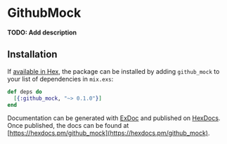 # GithubMock

**TODO: Add description**

## Installation

If [available in Hex](https://hex.pm/docs/publish), the package can be installed
by adding `github_mock` to your list of dependencies in `mix.exs`:

```elixir
def deps do
  [{:github_mock, "~> 0.1.0"}]
end
```

Documentation can be generated with [ExDoc](https://github.com/elixir-lang/ex_doc)
and published on [HexDocs](https://hexdocs.pm). Once published, the docs can
be found at [https://hexdocs.pm/github_mock](https://hexdocs.pm/github_mock).

